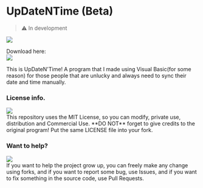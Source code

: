 # UpDateNTime (Beta)
 > ⚠️ In development
 
  ![](https://github.com/retrozinndev/UpdateDateNTime/blob/master/UpdateDateNTime/Resources/logoGitHub.png)

  Download here: <br>
  <a href="https://github.com/retrozinndev/UpDateNTime/releases/download/beta-v1.0.1/Release.zip">
  <img src="https://img.shields.io/github/downloads/retrozinndev/UpDateNTime/total.svg"></a>
  
  This is UpDateN'Time! A program that I made using Visual Basic(for some reason) for 
  those people that are unlucky and always need to sync their date and time manually.

### License info.
  <a href="https://www.github.com/retrozinndev/UpDateNTime/LICENSE.txt">
  <img src="https://img.shields.io/github/license/retrozinndev/UpDateNTime.svg"></a><br>
  This repository uses the MIT License, so you can modify, private use, distribution and
  Commercial Use. **DO NOT** forget to give credits to the original program! Put the same
  LICENSE file into your fork.

### Want to help?
  <a href="https://github.com/retrozinndev/UpDateNTime/pulls">
  <img src="https://img.shields.io/github/issues/retrozinndev/UpDateNTime.svg"></a>
  <br>
  If you want to help the project grow up, you can freely make any change using forks, 
  and if you want to report some bug, use Issues, and if you want to fix something 
  in the source code, use Pull Requests.
